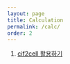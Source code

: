 ```yaml
---
layout: page
title: Calculation
permalink: /calc/
order: 2
---
```


1. [cif2cell 활용하기](http://nodolee.github.io/2016/03/13/cif2cell/)
